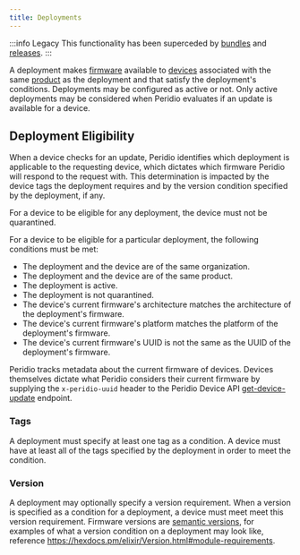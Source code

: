 ```yaml
---
title: Deployments
---
```


:::info Legacy
This functionality has been superceded by [bundles](bundles) and [releases](releases).
:::

A deployment makes [firmware](firmware) available to [devices](devices) associated with the same [product](products) as the deployment and that satisfy the deployment's conditions. Deployments may be configured as active or not. Only active deployments may be considered when Peridio evaluates if an update is available for a device.

## Deployment Eligibility

When a device checks for an update, Peridio identifies which deployment is applicable to the requesting device, which dictates which firmware Peridio will respond to the request with. This determination is impacted by the device tags the deployment requires and by the version condition specified by the deployment, if any.

For a device to be eligible for any deployment, the device must not be quarantined.

For a device to be eligible for a particular deployment, the following conditions must be met:

- The deployment and the device are of the same organization.
- The deployment and the device are of the same product.
- The deployment is active.
- The deployment is not quarantined.
- The device's current firmware's architecture matches the architecture of the deployment's firmware.
- The device's current firmware's platform matches the platform of the deployment's firmware.
- The device's current firmware's UUID is not the same as the UUID of the deployment's firmware.

Peridio tracks metadata about the current firmware of devices. Devices themselves dictate what Peridio considers their current firmware by supplying the `x-peridio-uuid` header to the Peridio Device API [get-device-update](/device-api#devices/operation/get-device-update) endpoint.

### Tags

A deployment must specify at least one tag as a condition. A device must have at least all of the tags specified by the deployment in order to meet the condition.

### Version

A deployment may optionally specify a version requirement. When a version is specified as a condition for a deployment, a device must meet meet this version requirement. Firmware versions are [semantic versions](https://semver.org/spec/v2.0.0.html), for examples of what a version condition on a deployment may look like, reference https://hexdocs.pm/elixir/Version.html#module-requirements.
